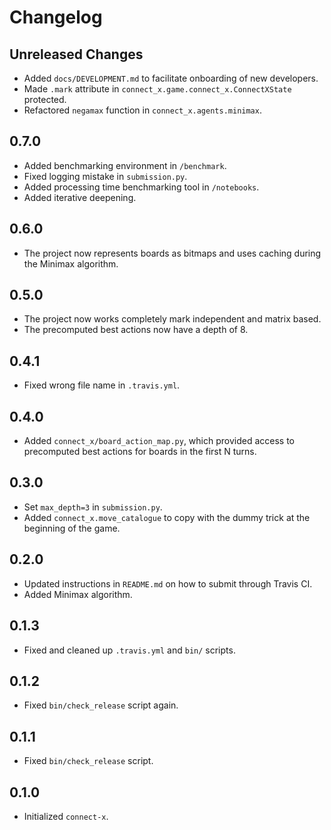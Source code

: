 # Changelog

## Unreleased Changes

- Added `docs/DEVELOPMENT.md` to facilitate onboarding of new developers.
- Made `.mark` attribute in `connect_x.game.connect_x.ConnectXState` protected.
- Refactored `negamax` function in `connect_x.agents.minimax`.

## 0.7.0

- Added benchmarking environment in `/benchmark`.
- Fixed logging mistake in `submission.py`.
- Added processing time benchmarking tool in `/notebooks`.
- Added iterative deepening.

## 0.6.0

- The project now represents boards as bitmaps and uses caching during the Minimax algorithm.

## 0.5.0

- The project now works completely mark independent and matrix based.
- The precomputed best actions now have a depth of 8.

## 0.4.1

- Fixed wrong file name in `.travis.yml`.

## 0.4.0

- Added `connect_x/board_action_map.py`, which provided access to precomputed best actions for boards in the first N turns.

## 0.3.0

- Set `max_depth=3` in `submission.py`.
- Added `connect_x.move_catalogue` to copy with the dummy trick at the beginning of the game.

## 0.2.0

- Updated instructions in `README.md` on how to submit through Travis CI.
- Added Minimax algorithm.

## 0.1.3

- Fixed and cleaned up `.travis.yml` and `bin/` scripts.

## 0.1.2

- Fixed `bin/check_release` script again.

## 0.1.1

- Fixed `bin/check_release` script.

## 0.1.0
- Initialized `connect-x`.

